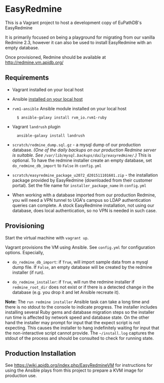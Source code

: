 # EasyRedmine

This is a Vagrant project to host a development copy of EuPathDB's
EasyRedmine

It is primarily focused on being a playground for migrating from our
vanilla Redmine 2.3, however it can also be used to install EasyRedmine
with an empty database.

Once provisioned, Redmine should be available at http://redmine.vm.apidb.org/

## Requirements

- Vagrant installed on your local host

- Ansible [installed on your local host](http://docs.ansible.com/ansible/intro_installation.html)

- `rvm1-ansible` Ansible module installed on your local host

        $ ansible-galaxy install rvm_io.rvm1-ruby

- Vagrant `landrush` plugin

        ansible-galaxy install landrush

- `scratch/redmine_dump.sql.gz` - a mysql dump of our production
database.  _(One of the daily backups on our production Redmine server
is suitable. See `/var/lib/mysql.backups/daily/easyredmine/`.)_ This is
optional. To have the redmine installer create an empty database, set
`do_redmine_db_import` to `False` in `config.yml`

- `scratch/easyredmine_package_u2072_d201511101601.zip` - the
installation package provided by EasyRedmine (downloaded from their
customer portal). Set the file name for `installer_package_name` in
`config.yml`

- When working with a database imported from our production Redmine, you
will need a VPN tunnel to UGA's campus so LDAP authentication queries
can complete. A stock EasyRedmine installation, not using our database,
does local authentication, so no VPN is needed in such case.

## Provisioning

Start the virtual machine with `vagrant up`.

Vagrant provisions the VM using Ansible. See
`config.yml` for configuration options. Especially,

- `do_redmine_db_import`: if `True`, will import sample data from a
mysql dump file. If `False`, an empty database will be created by the
redmine installer (if run).

- `do_redmine_installer`: if `True`, will run the redmine installer if
`redmine_root_dir` does not exist or if there is a detected change in
the database (e.g. you drop it and let Ansible recreate it).

**Note:** The `run redmine installer` Ansible task can take a long time
and there is no stdout to the console to indicate progress. The
installer includes installing several Ruby gems and database migration
steps so the installer run time is affected by network speed and
database state. On the other hand the installer may prompt for input
that the expect script is not expecting. This causes the installer to
hang indefinitely waiting for input that the non-interactive script
cannot provide. The `~/install.log` captures the stdout of the process
and should be consulted to check for running state.

## Production Installation

See https://wiki.apidb.org/index.php/EasyRedmineVM for instructions for
using the Ansible plays from this project to prepare a KVM image for
production use.
